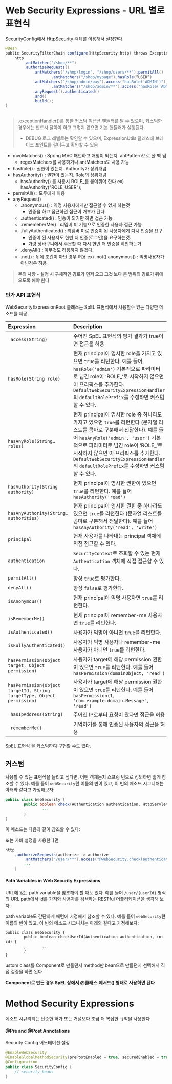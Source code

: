 

# Web Security Expressions - URL 별로 표현식



SecurityConfig에서 HttpSecurity 객체를 이용해서 설정한다 

```java
@Bean
public SecurityFilterChain configure(HttpSecurity http) throws Exception {
    http
        .antMatcher("/shop/**")
        .authorizeRequests()
            .antMatchers("/shop/login", "/shop/users/**").permitAll()
	  				.antMatchers("/shop/mypage").hasRole(“USER”)
            .antMatchers("/shop/admin/pay").access("hasRole('ADMIN')");
	  				.antMatchers("/shop/admin/**").access("hasRole('ADMIN') or hasRole(‘SYS ')");
            .anyRequest().authenticated()
            .and()
            .build();  
}
            
```

> .exceptionHandler()를 통한 커스텀 익셉션 핸들러를 달 수 있으며, 커스텀한 경우에는 반드시 달아야 하고 그렇지 않으면 기본 핸들러가 실행된다. 
>
> * DEBUG 로그 레벨로는 확인할 수 있으며, ExpressionUtils 클래스에 브레이크 포인트를 걸어두고 확인할 수 있음

- mvcMatches() : Spring MVC 패턴하고 매칭이 되는지. antPattern으로 폴 백 됨
  - regexMatchers를 사용하거나 antMatchers도 사용 가능
- hasRole() : 권한이 있는지. Authority가 상위개념
- hasAuthority() : 권한이 있는지. Role의 상위개념
  - hasAuthority() 를 사용시 ROLE_를 붙여줘야 한다 ex) hasAuthority("ROLE_USER");
- permitAll() : 모두에게 허용
- anyRequest()
  - .anonymous() : 익명 사용자에게만 접근할 수 있게 하는것
    - 인증을 하고 접근하면 접근이 거부가 된다.
  - .authenticated() : 인증이 되기만 하면 접근 가능
  - .rememeberMe() : 리멤버 미 기능으로 인증한 사용자 접근 가능
  - .fullyAuthenticated() : 리멤버 미로 인증이 된 사용자에게 다시 인증을 요구
    - 인증이 된 사용자도 한번 더 인증(로그인)을 요구하는것.
    - 가령 장바구니에서 주문할 때 다시 한번 더 인증을 확인하는거
  - .denyAll() : 아무것도 허용하지 않겠다.
  - .not() : 뒤에 조건이 아닌 경우 허용 ex) .not().anonymous() : 익명사용자가 아닌경우 허용



>  **주의 사항** **-** **설정 시 구체적인 경로가 먼저 오고 그것 보다 큰 범위의 경로가 뒤에 오도록 해야 한다**

### 인가 API 표현식

WebSecurityExpressionRoot 클래스는 SpEL 표현식에서 사용할수 있는 다양한 메소드를 제공

| Expression                                                   | Description                                                  |
| :----------------------------------------------------------- | :----------------------------------------------------------- |
| ` access(String)`                                            | 주어진 SpEL 표현식의 평가 결과가 true이면 접근을 허용        |
| `hasRole(String role)`                                       | 현재 principal이 명시한 role을 가지고 있으면 `true`를 리턴한다.  예를 들어, `hasRole('admin')`  기본적으로 파라미터로 넘긴 role이 ‘ROLE_‘로 시작하지 않으면 이 프리픽스를 추가한다. `DefaultWebSecurityExpressionHandler`의 `defaultRolePrefix`를 수정하면 커스텀할 수 있다. |
| `hasAnyRole(String… roles)`                                  | 현재 principal이 명시한 role 중 하나라도 가지고 있으면 `true`를 리턴한다 (문자열 리스트를 콤마로 구분해서 전달한다).  예를 들어 `hasAnyRole('admin', 'user')`  기본적으로 파라미터로 넘긴 role이 ‘ROLE_‘로 시작하지 않으면 이 프리픽스를 추가한다. `DefaultWebSecurityExpressionHandler`의 `defaultRolePrefix`를 수정하면 커스텀할 수 있다. |
| `hasAuthority(String authority)`                             | 현재 principal이 명시한 권한이 있으면 `true`를 리턴한다.  예를 들어 `hasAuthority('read')` |
| `hasAnyAuthority(String… authorities)`                       | 현재 principal이 명시한 권한 중 하나라도 있으면 `true`를 리턴한다 (문자열 리스트를 콤마로 구분해서 전달한다).  예를 들어 `hasAnyAuthority('read', 'write')` |
| `principal`                                                  | 현재 사용자를 나타내는 principal 객체에 직접 접근할 수 있다. |
| `authentication`                                             | `SecurityContext`로 조회할 수 있는 현재 `Authentication` 객체에 직접 접근할 수 있다. |
| `permitAll()`                                                | 항상 `true`로 평가한다.                                      |
| `denyAll()`                                                  | 항상 `false`로 평가한다.                                     |
| `isAnonymous()`                                              | 현재 principal이 익명 사용자면 `true`를 리턴한다.            |
| `isRememberMe()`                                             | 현재 principal이 remember-me 사용자면 `true`를 리턴한다.     |
| `isAuthenticated()`                                          | 사용자가 익명이 아니면 `true`를 리턴한다.                    |
| `isFullyAuthenticated()`                                     | 사용자가 익명 사용자나 remember-me 사용자가 아니면 `true`를 리턴한다. |
| `hasPermission(Object target, Object permission)`            | 사용자가 target에 해당 permission 권한이 있으면 `true`를 리턴한다. 예를 들어 `hasPermission(domainObject, 'read')` |
| `hasPermission(Object targetId, String targetType, Object permission)` | 사용자가 target에 해당 permission 권한이 있으면 `true`를 리턴한다. 예를 들어 `hasPermission(1, 'com.example.domain.Message', 'read')` |
| ` hasIpAddress(String)`                                      | 주어진 IP로부터 요청이 왔다면 접근을 허용                    |
| ` rememberMe()`                                              | 기억하기를 통해 인증된 사용자의 접근을 허용                  |

SpEL 표현식 을 커스텀하여 구현할 수도 있다. 



## 커스텀

사용할 수 있는 표현식을 늘리고 싶다면, 어떤 객체든지 스프링 빈으로 정의하면 쉽게 참조할 수 있다. 예를 들어 `webSecurity`란 이름의 빈이 있고, 이 빈의 메소드 시그니처는 아래와 같다고 가정해보자:

```java
public class WebSecurity {
        public boolean check(Authentication authentication, HttpServletRequest request) {
                ...
        }
}
```

이 메소드는 다음과 같이 참조할 수 있다:

또는 자바 설정을 사용한다면

```java
http
    .authorizeRequests(authorize -> authorize
        .antMatchers("/user/**").access("@webSecurity.check(authentication,request)")
        ...
    )
```

#### Path Variables in Web Security Expressions

URL에 있는 path variable을 참조해야 할 때도 있다. 예를 들어 `/user/{userId}` 형식의 URL path에서 id를 가져와 사용자를 검색하는 RESTful 어플리케이션을 생각해 보자.

path variable도 간단하게 패턴에 지정해서 참조할 수 있다. 예를 들어 `webSecurity`란 이름의 빈이 있고, 이 빈의 메소드 시그니처는 아래와 같다고 가정해보자:

```
public class WebSecurity {
        public boolean checkUserId(Authentication authentication, int id) {
                ...
        }
}
```



ustom class를 Component로 만들던지 method만 bean으로 만들던지 선택해서 직접 검증을 하면 된다

**Component로 만든 경우 SpEL 상에서 @클래스.메서드() 형태로 사용하면 된다**



# Method Security Expressions

메소드 시큐리티는 단순한 허가 또는 거절보다 조금 더 복잡한 규칙을 사용한다

#### @Pre and @Post Annotations



Security Config 어노테이션 설정

```java
@EnableWebSecurity
@EnableGlobalMethodSecurity(prePostEnabled = true, securedEnabled = true, jsr250Enabled = true)
@Configuration
public class SecurityConfig {
    // security beans
}
```

